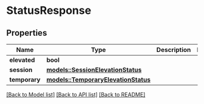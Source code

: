 # StatusResponse

## Properties

Name | Type | Description | Notes
------------ | ------------- | ------------- | -------------
**elevated** | **bool** |  | 
**session** | [**models::SessionElevationStatus**](SessionElevationStatus.md) |  | 
**temporary** | [**models::TemporaryElevationStatus**](TemporaryElevationStatus.md) |  | 

[[Back to Model list]](../README.md#documentation-for-models) [[Back to API list]](../README.md#documentation-for-api-endpoints) [[Back to README]](../README.md)


